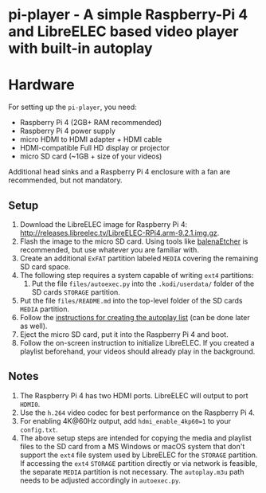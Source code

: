 # pi-player - A simple Raspberry-Pi 4 and LibreELEC based video player with built-in autoplay

# Hardware

For setting up the `pi-player`, you need:
- Raspberry Pi 4 (2GB+ RAM recommended)
- Raspberry Pi 4 power supply
- micro HDMI to HDMI adapter + HDMI cable
- HDMI-compatible Full HD display or projector 
- micro SD card (~1GB + size of your videos)

Additional head sinks and a Raspberry Pi 4 enclosure with a fan are recommended,
but not mandatory.

## Setup

1. Download the LibreELEC image for Raspberry Pi 4:
http://releases.libreelec.tv/LibreELEC-RPi4.arm-9.2.1.img.gz.
1. Flash the image to the micro SD card. Using tools like [balenaEtcher](https://www.balena.io/etcher/) is recommended, but use whatever you are familiar with.
1. Create an additional `ExFAT` partition labeled `MEDIA` covering the remaining SD card space.
1. The following step requires a system capable of writing `ext4` partitions:
    1. Put the file `files/autoexec.py` into the `.kodi/userdata/` folder of the SD cards `STORAGE` partition.
1. Put the file `files/README.md` into the top-level folder of the SD cards `MEDIA` partition.
1. Follow the [instructions for creating the autoplay list](files/REAMDE.md) (can be done later as well).
1. Eject the micro SD card, put it into the Raspberry Pi 4 and boot.
1. Follow the on-screen instruction to initialize LibreELEC. If you created a playlist beforehand, your videos should already play in the background.

## Notes

1. The Raspberry Pi 4 has two HDMI ports. LibreELEC will output to port `HDMI0`.
1. Use the `h.264` video codec for best performance on the Raspberry Pi 4.
1. For enabling 4K@60Hz output, add `hdmi_enable_4kp60=1` to your `config.txt`.
1. The above setup steps are intended for copying the media and playlist files to the SD card from a MS Windows or macOS system that don't support the `ext4` file system used by LibreELEC for the `STORAGE` partition. If accessing the `ext4` `STORAGE` partition directly or via network is feasible, the separate `MEDIA` partition is not necessary. The `autoplay.m3u` path needs to be adjusted accordingly in `autoexec.py`.
